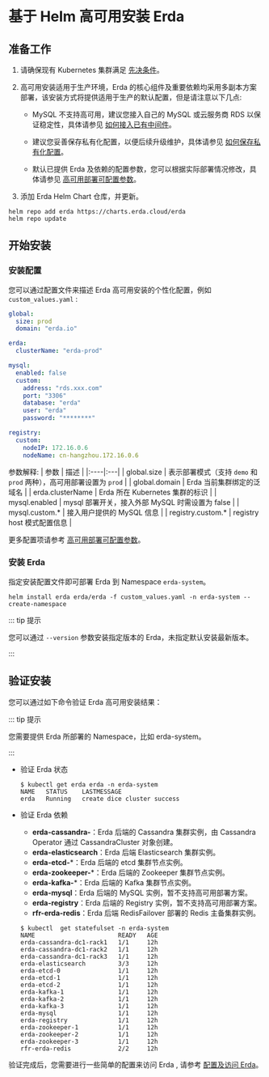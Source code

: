 # 基于 Helm 高可用安装 Erda

## 准备工作

1. 请确保现有 Kubernetes 集群满足 [先决条件](premise.md)。

2. 高可用安装适用于生产环境，Erda 的核心组件及重要依赖均采用多副本方案部署，该安装方式将提供适用于生产的默认配置，但是请注意以下几点:

   - MySQL 不支持高可用，建议您接入自己的 MySQL 或云服务商 RDS 以保证稳定性，具体请参见 [如何接入已有中间件](high-availability.md#如何接入已有中间件)。

   - 建议您妥善保存私有化配置，以便后续升级维护，具体请参见 [如何保存私有化配置](high-availability.md#如何保存私有化配置)。

   - 默认已提供 Erda 及依赖的配置参数，您可以根据实际部署情况修改，具体请参见 [高可用部署可配置参数](high-availability.md#高可用部署可配置参数)。

3. 添加 Erda Helm Chart 仓库，并更新。

```shell
helm repo add erda https://charts.erda.cloud/erda
helm repo update
```

## 开始安装

### 安装配置

您可以通过配置文件来描述 Erda 高可用安装的个性化配置，例如 `custom_values.yaml` : 

```yaml
global:
  size: prod
  domain: "erda.io"

erda:
  clusterName: "erda-prod"

mysql:
  enabled: false
  custom:
    address: "rds.xxx.com"
    port: "3306"
    database: "erda"
    user: "erda"
    password: "********"

registry:
  custom:
    nodeIP: 172.16.0.6
    nodeName: cn-hangzhou.172.16.0.6
```

参数解释:
| 参数 | 描述 |
|:----|:---|
| global.size | 表示部署模式（支持 `demo` 和 `prod` 两种），高可用部署设置为 `prod` |
| global.domain | Erda 当前集群绑定的泛域名 |
| erda.clusterName | Erda 所在 Kubernetes 集群的标识 |
| mysql.enabled | mysql 部署开关，接入外部 MySQL 时需设置为 false |
| mysql.custom.* | 接入用户提供的 MySQL 信息 |
| registry.custom.* | registry host 模式配置信息 |

更多配置项请参考 [高可用部署可配置参数](high-availability.md#高可用部署可配置参数)。

### 安装 Erda

指定安装配置文件即可部署 Erda 到 Namespace `erda-system`。

```shell
helm install erda erda/erda -f custom_values.yaml -n erda-system --create-namespace
```

::: tip 提示

您可以通过 `--version` 参数安装指定版本的 Erda，未指定默认安装最新版本。

:::

## 验证安装

您可以通过如下命令验证 Erda 高可用安装结果：

::: tip 提示

您需要提供 Erda 所部署的 Namespace，比如 erda-system。

:::

- 验证 Erda 状态

  ```shell
  $ kubectl get erda erda -n erda-system
  NAME   STATUS    LASTMESSAGE
  erda   Running   create dice cluster success
  ```

- 验证 Erda 依赖
    - **erda-cassandra-**：Erda 后端的 Cassandra 集群实例，由 Cassandra Operator 通过 CassandraCluster 对象创建。
    - **erda-elasticsearch**：Erda 后端 Elasticsearch 集群实例。
    - **erda-etcd-***：Erda 后端的 etcd 集群节点实例。
    - **erda-zookeeper-***：Erda 后端的 Zookeeper 集群节点实例。
    - **erda-kafka-***：Erda 后端的 Kafka 集群节点实例。
    - **erda-mysql**：Erda 后端的 MySQL 实例，暂不支持高可用部署方案。
    - **erda-registry**：Erda 后端的 Registry 实例，暂不支持高可用部署方案。
    - **rfr-erda-redis**：Erda 后端 RedisFailover 部署的 Redis 主备集群实例。

  ```shell
  $ kubectl  get statefulset -n erda-system
  NAME                       READY   AGE
  erda-cassandra-dc1-rack1   1/1     12h
  erda-cassandra-dc1-rack2   1/1     12h
  erda-cassandra-dc1-rack3   1/1     12h
  erda-elasticsearch         3/3     12h
  erda-etcd-0                1/1     12h
  erda-etcd-1                1/1     12h
  erda-etcd-2                1/1     12h
  erda-kafka-1               1/1     12h
  erda-kafka-2               1/1     12h
  erda-kafka-3               1/1     12h
  erda-mysql                 1/1     12h
  erda-registry              1/1     12h
  erda-zookeeper-1           1/1     12h
  erda-zookeeper-2           1/1     12h
  erda-zookeeper-3           1/1     12h
  rfr-erda-redis             2/2     12h
  ```

验证完成后，您需要进行一些简单的配置来访问 Erda , 请参考 [配置及访问 Erda](configuration.md)。